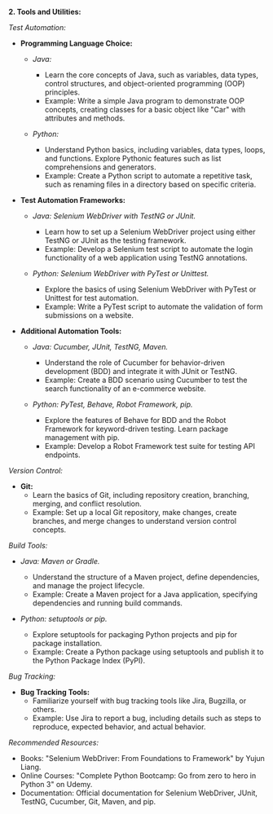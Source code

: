 **2. Tools and Utilities:**

*Test Automation:*
- **Programming Language Choice:**
    - *Java:*
        - Learn the core concepts of Java, such as variables, data types, control structures, and object-oriented programming (OOP) principles.
        - Example: Write a simple Java program to demonstrate OOP concepts, creating classes for a basic object like "Car" with attributes and methods.

    - *Python:*
        - Understand Python basics, including variables, data types, loops, and functions. Explore Pythonic features such as list comprehensions and generators.
        - Example: Create a Python script to automate a repetitive task, such as renaming files in a directory based on specific criteria.

- **Test Automation Frameworks:**
    - *Java: Selenium WebDriver with TestNG or JUnit.*
        - Learn how to set up a Selenium WebDriver project using either TestNG or JUnit as the testing framework.
        - Example: Develop a Selenium test script to automate the login functionality of a web application using TestNG annotations.

    - *Python: Selenium WebDriver with PyTest or Unittest.*
        - Explore the basics of using Selenium WebDriver with PyTest or Unittest for test automation.
        - Example: Write a PyTest script to automate the validation of form submissions on a website.

- **Additional Automation Tools:**
    - *Java: Cucumber, JUnit, TestNG, Maven.*
        - Understand the role of Cucumber for behavior-driven development (BDD) and integrate it with JUnit or TestNG.
        - Example: Create a BDD scenario using Cucumber to test the search functionality of an e-commerce website.

    - *Python: PyTest, Behave, Robot Framework, pip.*
        - Explore the features of Behave for BDD and the Robot Framework for keyword-driven testing. Learn package management with pip.
        - Example: Develop a Robot Framework test suite for testing API endpoints.

*Version Control:*
- **Git:**
    - Learn the basics of Git, including repository creation, branching, merging, and conflict resolution.
    - Example: Set up a local Git repository, make changes, create branches, and merge changes to understand version control concepts.

*Build Tools:*
- *Java: Maven or Gradle.*
    - Understand the structure of a Maven project, define dependencies, and manage the project lifecycle.
    - Example: Create a Maven project for a Java application, specifying dependencies and running build commands.

- *Python: setuptools or pip.*
    - Explore setuptools for packaging Python projects and pip for package installation.
    - Example: Create a Python package using setuptools and publish it to the Python Package Index (PyPI).

*Bug Tracking:*
- **Bug Tracking Tools:**
    - Familiarize yourself with bug tracking tools like Jira, Bugzilla, or others.
    - Example: Use Jira to report a bug, including details such as steps to reproduce, expected behavior, and actual behavior.

*Recommended Resources:*
- Books: "Selenium WebDriver: From Foundations to Framework" by Yujun Liang.
- Online Courses: "Complete Python Bootcamp: Go from zero to hero in Python 3" on Udemy.
- Documentation: Official documentation for Selenium WebDriver, JUnit, TestNG, Cucumber, Git, Maven, and pip.
